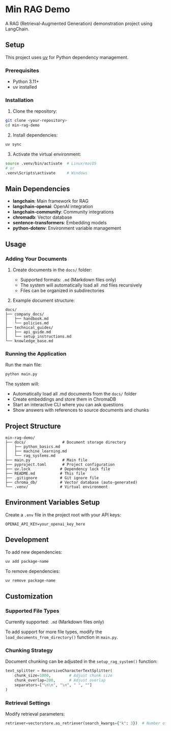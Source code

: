 # Min RAG Demo

A RAG (Retrieval-Augmented Generation) demonstration project using LangChain.

## Setup

This project uses [uv](https://github.com/astral-sh/uv) for Python dependency management.

### Prerequisites

- Python 3.11+
- uv installed

### Installation

1. Clone the repository:
```bash
git clone <your-repository>
cd min-rag-demo
```

2. Install dependencies:
```bash
uv sync
```

3. Activate the virtual environment:
```bash
source .venv/bin/activate  # Linux/macOS
# or
.venv\Scripts\activate     # Windows
```

## Main Dependencies

- **langchain**: Main framework for RAG
- **langchain-openai**: OpenAI integration
- **langchain-community**: Community integrations
- **chromadb**: Vector database
- **sentence-transformers**: Embedding models
- **python-dotenv**: Environment variable management

## Usage

### Adding Your Documents

1. Create documents in the `docs/` folder:
   - Supported formats: `.md` (Markdown files only)
   - The system will automatically load all .md files recursively
   - Files can be organized in subdirectories

2. Example document structure:
```
docs/
├── company_docs/
│   ├── handbook.md
│   └── policies.md
├── technical_guides/
│   ├── api_guide.md
│   └── setup_instructions.md
└── knowledge_base.md
```

### Running the Application

Run the main file:
```bash
python main.py
```

The system will:
- Automatically load all .md documents from the `docs/` folder
- Create embeddings and store them in ChromaDB
- Start an interactive CLI where you can ask questions
- Show answers with references to source documents and chunks

## Project Structure

```
min-rag-demo/
├── docs/                # Document storage directory
│   ├── python_basics.md
│   ├── machine_learning.md
│   └── rag_systems.md
├── main.py              # Main file
├── pyproject.toml       # Project configuration
├── uv.lock             # Dependency lock file
├── README.md           # This file
├── .gitignore          # Git ignore file
├── chroma_db/          # Vector database (auto-generated)
└── .venv/              # Virtual environment
```

## Environment Variables Setup

Create a `.env` file in the project root with your API keys:

```env
OPENAI_API_KEY=your_openai_key_here
```

## Development

To add new dependencies:
```bash
uv add package-name
```

To remove dependencies:
```bash
uv remove package-name
```

## Customization

### Supported File Types
Currently supported: `.md` (Markdown files only)

To add support for more file types, modify the `load_documents_from_directory()` function in `main.py`.

### Chunking Strategy
Document chunking can be adjusted in the `setup_rag_system()` function:
```python
text_splitter = RecursiveCharacterTextSplitter(
    chunk_size=1000,        # Adjust chunk size
    chunk_overlap=200,      # Adjust overlap
    separators=["\n\n", "\n", " ", ""]
)
```

### Retrieval Settings
Modify retrieval parameters:
```python
retriever=vectorstore.as_retriever(search_kwargs={"k": 3})  # Number of documents to retrieve
```

